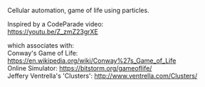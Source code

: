 Cellular automation, game of life using particles.  
  
Inspired by a CodeParade video:  
https://youtu.be/Z_zmZ23grXE  
  
which associates with:  
Conway's Game of Life: https://en.wikipedia.org/wiki/Conway%27s_Game_of_Life  
Online Simulator: https://bitstorm.org/gameoflife/  
Jeffery Ventrella's 'Clusters': http://www.ventrella.com/Clusters/  
  
